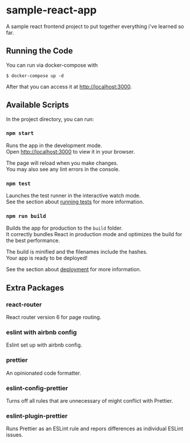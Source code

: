 # sample-react-app

A sample react frontend project to put together everything i've learned so far.

## Running the Code

You can run via docker-compose with

```shell
$ docker-compose up -d
```

After that you can access it at [http://localhost:3000](http://localhost:3000).

## Available Scripts

In the project directory, you can run:

### `npm start`

Runs the app in the development mode.\
Open [http://localhost:3000](http://localhost:3000) to view it in your browser.

The page will reload when you make changes.\
You may also see any lint errors in the console.

### `npm test`

Launches the test runner in the interactive watch mode.\
See the section about [running tests](https://facebook.github.io/create-react-app/docs/running-tests) for more information.

### `npm run build`

Builds the app for production to the `build` folder.\
It correctly bundles React in production mode and optimizes the build for the best performance.

The build is minified and the filenames include the hashes.\
Your app is ready to be deployed!

See the section about [deployment](https://facebook.github.io/create-react-app/docs/deployment) for more information.

## Extra Packages

### react-router
React router version 6 for page routing.

### eslint with airbnb config
Eslint set up with airbnb config.

### prettier
An opinionated code formatter.

### eslint-config-prettier
Turns off all rules that are unnecessary of might conflict with Prettier.

### eslint-plugin-prettier
Runs Prettier as an ESLint rule and repors differences as individual ESLint issues.

